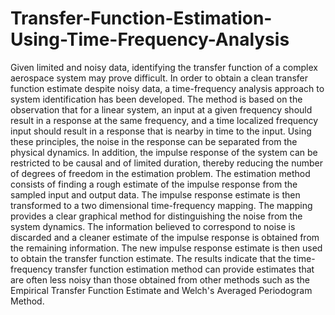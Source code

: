 # Transfer-Function-Estimation-Using-Time-Frequency-Analysis
Given limited and noisy data, identifying the transfer function of a complex aerospace system may prove difficult. In order to obtain a clean transfer function estimate despite noisy data, a time-frequency analysis approach to system identification has been developed. The method is based on the observation that for a linear system, an input at a given frequency should result in a response at the same frequency, and a time localized frequency input should result in a response that is nearby in time to the input. Using these principles, the noise in the response can be separated from the physical dynamics. In addition, the impulse response of the system can be restricted to be causal and of limited duration, thereby reducing the number of degrees of freedom in the estimation problem. The estimation method consists of finding a rough estimate of the impulse response from the sampled input and output data. The impulse response estimate is then transformed to a two dimensional time-frequency mapping. The mapping provides a clear graphical method for distinguishing the noise from the system dynamics. The information believed to correspond to noise is discarded and a cleaner estimate of the impulse response is obtained from the remaining information. The new impulse response estimate is then used to obtain the transfer function estimate. The results indicate that the time-frequency transfer function estimation method can provide estimates that are often less noisy than those obtained from other methods such as the Empirical Transfer Function Estimate and Welch's Averaged Periodogram Method.
